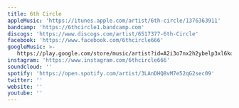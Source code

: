 ```yaml
---
title: 6th Circle
appleMusic: 'https://itunes.apple.com/artist/6th-circle/1376363911'
bandcamp: 'https://6thcircle1.bandcamp.com'
discogs: 'https://www.discogs.com/artist/6517377-6th-Circle'
facebook: 'https://www.facebook.com/6thcircle666'
googleMusic: >-
   https://play.google.com/store/music/artist?id=A2i3o7nx2h2ybelp3xl6kon3r2i
instagram: 'https://www.instagram.com/6thcircle666'
soundcloud: ''
spotify: 'https://open.spotify.com/artist/3LAnDHQ8vM7e52qG2sec09'
twitter: ''
website: ''
youtube: ''
---
```

